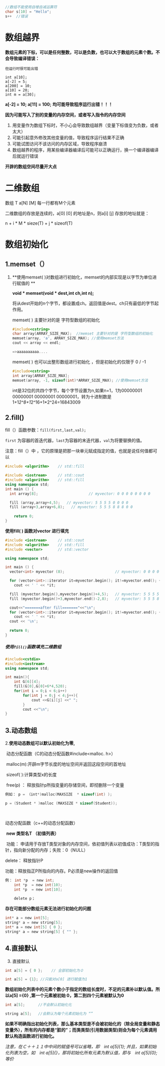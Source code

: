 ```C
//数组不能使用自增自减运算符
char s[10] = "Hello";
s++  //错误
```



# 数组越界

**数组元素的下标，可以是任何整数，可以是负数，也可以大于数组的元素个数。不会导致编译错误：**

`但运行时很可能出错`

```
int a[10];
a[-2] = 5;
a[200] = 10;
a[10] = 20;
int m = a[30];
```

 **a[-2] = 10; a[11] = 100;** **均可能导致程序运行出错！！！**

**因为可能写入了别的变量的内存空间，或者写入指令的内存空间**



1. 用变量作为数组下标时，不小心会导致数组越界（变量下标值变为负数，或者太大）
2. 可能引起意外修改其他变量的值，导致程序运行结果不正确
3. 可能试图访问不该访问的内存区域，导致程序崩溃
4. 数组越界的程序，用某些编译器编译后可能可以正确运行，换一个编译器编译后就运行错误



**开辟的数组空间尽量开大点**





# 二维数组



数组 T a[N] [M] 每一行都有M个元素

二维数组的存放是连续的，a[0] [0] 的地址是n，则a[i] [j] 存放的地址就是：

 n + i * M * sieze(T) + j * sizeof(T)



# 数组初始化 





## 1.memset（）

1. **使用memset( )对数组进行初始化，memset的内部实现是以字节为单位进行赋值的 **

   **void \* memset(void \* dest,int ch,int n);**
  
   将从dest开始的n个字节，都设置成ch。返回值是dest。ch只有最低的字节起作用。
   
   memset( ) 主要针对的是 字符型数组的初始化
   
   ```c
   #include<cstring>
   char array[ARRAY_SIZE_MAX];  //memset 主要针对的是 字符型数组的初始化
   memset(array, 'a', ARRAY_SIZE_MAX); //使用memset方法 
   cout << array << endl;
   
   =>aaaaaaaaaa....
   ```
   
   
   
   memset( ) 也可以出整形数组进行初始化 ，但是初始化的仅限于 0 / -1
   
   ```C
   #include<cstring>   
   int array[ARRAY_SIZE_MAX];  
   memset(array, -1, sizeof(int)*ARRAY_SIZE_MAX); //使用memset方法 
   ```
   
   int是32位的共四个字节，每个字节设置为n,如果n=1，1为00000001 00000001 00000001 00000001，转为十进制数是1+1*2^8+1*2^16+1*2^24=16843009



## 2.fill()

fill（）函数参数：`fill(first,last,val);`

 `first` 为容器的首迭代器，`last`为容器的末迭代器，`val`为将要替换的值。



注意：fill（）中 ，它的原理是把那一块单元赋成指定的值，也就是说任何值都可以

```c++
#include <algorithm>    // std::fill
```

```c++
#include <iostream>     // std::cout
#include <algorithm>    // std::fill
using namespace std;
int main () {
  int array[8];                       // myvector: 0 0 0 0 0 0 0 0

  fill (array,array+4,5);   // myvector: 5 5 5 5 0 0 0 0
  fill (array+3,array+6,8);   // myvector: 5 5 5 8 8 8 0 0
 
    return 0;
}
```



**使用fill( ) 函数对vector 进行填充**

```c++
#include <iostream>     // std::cout
#include <algorithm>    // std::fill
#include <vector>       // std::vector

using namespace std;

int main () {
  vector<int> myvector (8);                       // myvector: 0 0 0 0 0 0 0 0

  for (vector<int>::iterator it=myvector.begin(); it!=myvector.end(); ++it)
    cout << ' ' << *it;

  fill (myvector.begin(),myvector.begin()+4,5);   // myvector: 5 5 5 5 0 0 0 0
  fill (myvector.begin()+3,myvector.end()-2,8);   // myvector: 5 5 5 8 8 8 0 0

  cout<<"=======after fill======="<<"\n"; 
  for (vector<int>::iterator it=myvector.begin(); it!=myvector.end(); ++it)
    cout << ' ' << *it;
  cout << '\n';
  
  return 0;
}
```



##### 使用`fill()`函数填充二维数组

```c++
#include<cstdio>
#include<iostream>
using namespace std;

int main(){
	int G[6][4];
	fill(G[0],G[0]+6*4,520);
	for(int i = 0;i < 6;i++)
		for(int j = 0;j < 4;j++){
			cout <<G[i][j] <<" ";
        }
		cout <<"\n";
}
```









## 3.动态数组

 2.**使用动态数组可以默认初始化为零,**

​	动态分配函数（C的动态分配函数#include<malloc. h>）

​	malloc(m):开辟m字节长度的地址空间并返回这段空间的首地址

​	sizeof( ):计算类型x的长度

​	free(p) ： 释放指针p所指变量的存储空间，即彻删除一个变量



```c
例如： p = （int*)malloc(MAXSIZE  * sizeof(int) );

p = (Student * )malloc (MAXSIZE * sizeof(Student));
```

​	

   动态分配函数（c++的动态分配函数）

​	**new	类型名T （初值列表）**

​	功能： 申请用于存放T类型对象的内存空间，依初值列表以初值成功：T类型的指针，指向新分配的内存；失败：0（NULL）

delete： 释放指针P

功能：释放指正P所指向的内存。P必须是new操作的返回值

```c
例： int *p  = new int;
    int *p  = new int(10);
    int *p  = new int[10];
    
  	delete p；  
```

**存在可能部分数组元素无法进行初始化的问题**



```c
int* a = new int[5];
string* a = new string[5];
int* a = new int[5] { 0 };
string* a = new string[5] { "" };
```



## 4.直接默认

3.  直接默认

```c
int a[5] = { 0 };    // 全部初始化为０

int a[5] = {1}; //只能对a[0] 进行赋值为1
```

**数组初始化列表中的元素个数小于指定的数组长度时，不足的元素补以默认值。所以a[5] ={0} ,第一个元素被初始 0，第二到四个元素被默认为0**

```c
int a[5];      //不会默认初始化化

string a[5];   //会默认为每个元素初始化为 “” 
```

**如果不明确指出初始化列表，那么基本类型是不会被初始化的（除全局变量和静态变量外），所有的内存都是“脏的”；而类类型(引用数据类型)则会为每个元素调用默认构造函数进行初始化。**

*注意，在Ｃ＋＋１１中中间的赋值号可以省略，即　int a[5]{1}; 并且，如果初始化列表为空，如　int a[5]{}，那将初始化所有元素为默认值，即与　int a[5]{0};　等价*